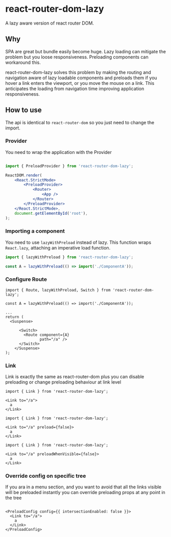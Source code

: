 # react-router-dom-lazy
A lazy aware version of react router DOM.

## Why

SPA are great but bundle easily become huge. Lazy loading can mitigate
the problem but you loose responsiveness. Preloading components 
can workaround this.

react-router-dom-lazy solves this problem by making the routing
and navigation aware of lazy loadable components and preloads
them if you hover a link enters the viewport, or you move the mouse
on a link. This anticipates the loading from navigation time improving
application responsiveness.

## How to use

The api is identical to `react-router-dom` so you just need to 
change the import.


### Provider

You need to wrap the application with the Provider

```jsx 

import { PreloadProvider } from 'react-router-dom-lazy';

ReactDOM.render(
    <React.StrictMode>
        <PreloadProvider>
            <Router>
                <App />
            </Router>
        </PreloadProvider>
    </React.StrictMode>,
    document.getElementById('root'),
);

```

### Importing a component

You need to use `lazyWithPreload` instead of lazy. This function wraps
`React.lazy`, attaching an imperative load function.

```typescript
import { lazyWithPreload } from 'react-router-dom-lazy';

const A = lazyWithPreload(() => import('./ComponentA'));

```

### Configure Route

```tsx
import { Route, lazyWithPreload, Switch } from 'react-router-dom-lazy';

const A = lazyWithPreload(() => import('./ComponentA'));

...
return (
  <Suspense>

      <Switch>
        <Route component={A}
               path="/a" />
      </Switch>
    </Suspense>
);

```

### Link

Link is exactly the same as react-router-dom plus you can disable 
preloading or change preloading behaviour at link level

```tsx
import { Link } from 'react-router-dom-lazy';

<Link to="/a">
  a
</Link>
```

```tsx
import { Link } from 'react-router-dom-lazy';

<Link to="/a" preload={false}>
  a
</Link>
```

```tsx
import { Link } from 'react-router-dom-lazy';

<Link to="/a" preloadWhenVisible={false}>
  a
</Link>
```

### Override config on specific tree
If you ara in a menu section, and you want to avoid that all the links 
visible will be preloaded instantly you can override preloading
props at any point in the tree


```tsx

<PreloadConfig config={{ intersectionEnabled: false }}>
  <Link to="/a">
    a
  </Link>
</PreloadConfig>
```
